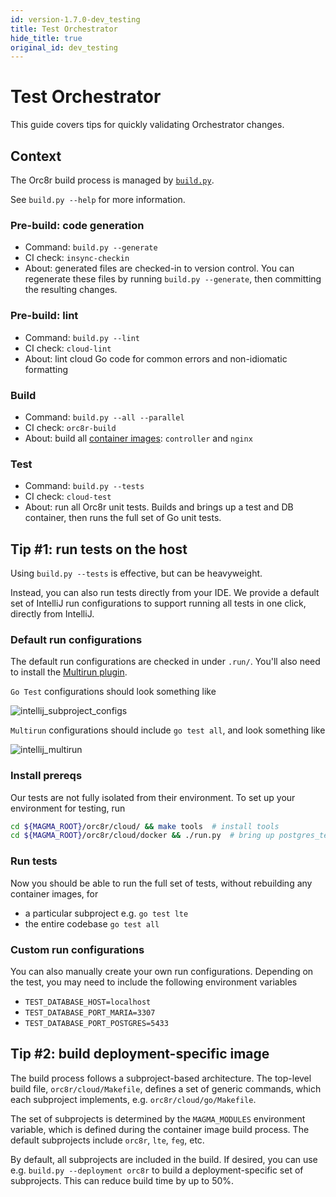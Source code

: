 ```yaml
---
id: version-1.7.0-dev_testing
title: Test Orchestrator
hide_title: true
original_id: dev_testing
---
```


# Test Orchestrator

This guide covers tips for quickly validating Orchestrator changes.

## Context

The Orc8r build process is managed by [`build.py`](https://github.com/magma/magma/blob/master/orc8r/cloud/docker/build.py).

See `build.py --help` for more information.

### Pre-build: code generation

- Command: `build.py --generate`
- CI check: `insync-checkin`
- About: generated files are checked-in to version control. You can regenerate these files by running `build.py --generate`, then committing the resulting changes.

### Pre-build: lint

- Command: `build.py --lint`
- CI check: `cloud-lint`
- About: lint cloud Go code for common errors and non-idiomatic formatting

### Build

- Command: `build.py --all --parallel`
- CI check: `orc8r-build`
- About: build all [container images](https://github.com/magma/magma/blob/master/orc8r/cloud/docker/docker-compose.yml): `controller` and `nginx`

### Test

- Command: `build.py --tests`
- CI check: `cloud-test`
- About: run all Orc8r unit tests. Builds and brings up a test and DB container, then runs the full set of Go unit tests.

## Tip #1: run tests on the host

Using `build.py --tests` is effective, but can be heavyweight.

Instead, you can also run tests directly from your IDE. We provide a default set of IntelliJ run configurations to support running all tests in one click, directly from IntelliJ.

### Default run configurations

The default run configurations are checked in under `.run/`. You'll also need to install the [Multirun plugin](https://plugins.jetbrains.com/plugin/7248-multirun).

`Go Test` configurations should look something like

![intellij_subproject_configs](assets/orc8r/intellij_subproject_configs.png)

`Multirun` configurations should include `go test all`, and look something like

![intellij_multirun](assets/orc8r/intellij_multirun.png)

### Install prereqs

Our tests are not fully isolated from their environment. To set up your environment for testing, run

```bash
cd ${MAGMA_ROOT}/orc8r/cloud/ && make tools  # install tools
cd ${MAGMA_ROOT}/orc8r/cloud/docker && ./run.py  # bring up postgres_test
```

### Run tests

Now you should be able to run the full set of tests, without rebuilding any container images, for

- a particular subproject e.g. `go test lte`
- the entire codebase `go test all`

### Custom run configurations

You can also manually create your own run configurations. Depending on the test, you may need to include the following environment variables

- `TEST_DATABASE_HOST=localhost`
- `TEST_DATABASE_PORT_MARIA=3307`
- `TEST_DATABASE_PORT_POSTGRES=5433`

## Tip #2: build deployment-specific image

The build process follows a subproject-based architecture. The top-level build file, `orc8r/cloud/Makefile`, defines a set of generic commands, which each subproject implements, e.g. `orc8r/cloud/go/Makefile`.

The set of subprojects is determined by the `MAGMA_MODULES` environment variable, which is defined during the container image build process. The default subprojects include `orc8r`, `lte`, `feg`, etc.

By default, all subprojects are included in the build. If desired, you can use e.g. `build.py --deployment orc8r` to build a deployment-specific set of subprojects. This can reduce build time by up to 50%.
